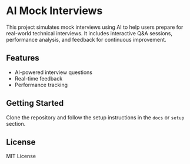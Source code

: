 # AI Mock Interviews

This project simulates mock interviews using AI to help users prepare for real-world technical interviews. It includes interactive Q&A sessions, performance analysis, and feedback for continuous improvement.

## Features
- AI-powered interview questions
- Real-time feedback
- Performance tracking

## Getting Started
Clone the repository and follow the setup instructions in the `docs` or `setup` section.

## License
MIT License